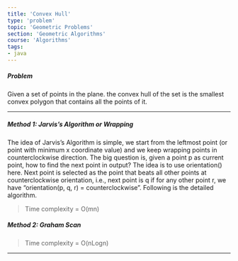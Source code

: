 ```yaml
---
title: 'Convex Hull'
type: 'problem'
topic: 'Geometric Problems'
section: 'Geometric Algorithms'
course: 'Algorithms'
tags:
- java
---
```

##### Problem 
Given a set of points in the plane. the convex hull of the set is the smallest convex polygon that contains all the points of it.

---
##### Method 1: Jarvis’s Algorithm or Wrapping
The idea of Jarvis’s Algorithm is simple, we start from the leftmost point (or point with minimum x coordinate value) and we keep wrapping points in counterclockwise direction. The big question is, given a point p as current point, how to find the next point in output? The idea is to use orientation() here. Next point is selected as the point that beats all other points at counterclockwise orientation, i.e., next point is q if for any other point r, we have “orientation(p, q, r) = counterclockwise”. Following is the detailed algorithm.

> Time complexity = O(mn) 

##### Method 2: Graham Scan


> Time complexity = O(nLogn)

---